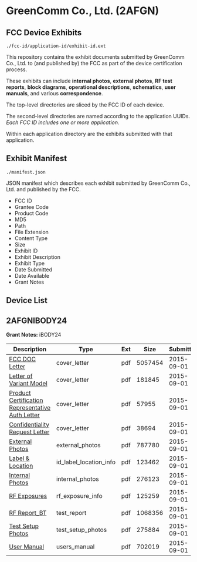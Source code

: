 # GreenComm Co., Ltd. (2AFGN)
## FCC Device Exhibits

```
./fcc-id/application-id/exhibit-id.ext
```

This repository contains the exhibit documents submitted by GreenComm Co., Ltd. to (and published by) the FCC as part of the device certification process.

These exhibits can include **internal photos**, **external photos**, **RF test reports**, **block diagrams**, **operational descriptions**, **schematics**, **user manuals**, and various **correspondence**.

The top-level directories are sliced by the FCC ID of each device.

The second-level directories are named according to the application UUIDs. *Each FCC ID includes one or more application.*

Within each application directory are the exhibits submitted with that application. 

## Exhibit Manifest

```
./manifest.json
```

JSON manifest which describes each exhibit submitted by GreenComm Co., Ltd. and published by the FCC.

- FCC ID
- Grantee Code
- Product Code
- MD5
- Path
- File Extension
- Content Type
- Size
- Exhibit ID
- Exhibit Description
- Exhibit Type
- Date Submitted
- Date Available
- Grant Notes

## Device List
## 2AFGNIBODY24
**Grant Notes:** iBODY24

| Description | Type | Ext | Size | Submitted | Available |
| ----------- | ---- | --- | ---- | --------- | --------- |
| [FCC DOC Letter](2AFGNIBODY24/b2f7d3dfebf854285138cef5edc6f20d/2736295.pdf) | cover_letter | pdf | 5057454 | 2015-09-01 | 2015-09-01 |
| [Letter of Variant Model](2AFGNIBODY24/b2f7d3dfebf854285138cef5edc6f20d/2736296.pdf) | cover_letter | pdf | 181845 | 2015-09-01 | 2015-09-01 |
| [Product Certification Representative Auth Letter](2AFGNIBODY24/b2f7d3dfebf854285138cef5edc6f20d/2736297.pdf) | cover_letter | pdf | 57955 | 2015-09-01 | 2015-09-01 |
| [Confidentiality Request Letter](2AFGNIBODY24/b2f7d3dfebf854285138cef5edc6f20d/2736298.pdf) | cover_letter | pdf | 38694 | 2015-09-01 | 2015-09-01 |
| [External Photos](2AFGNIBODY24/b2f7d3dfebf854285138cef5edc6f20d/2736306.pdf) | external_photos | pdf | 787780 | 2015-09-01 | 2015-09-01 |
| [Label & Location](2AFGNIBODY24/b2f7d3dfebf854285138cef5edc6f20d/2736307.pdf) | id_label_location_info | pdf | 123462 | 2015-09-01 | 2015-09-01 |
| [Internal Photos](2AFGNIBODY24/b2f7d3dfebf854285138cef5edc6f20d/2736305.pdf) | internal_photos | pdf | 276123 | 2015-09-01 | 2015-09-01 |
| [RF Exposures](2AFGNIBODY24/b2f7d3dfebf854285138cef5edc6f20d/2736303.pdf) | rf_exposure_info | pdf | 125259 | 2015-09-01 | 2015-09-01 |
| [RF Report_BT](2AFGNIBODY24/b2f7d3dfebf854285138cef5edc6f20d/2736302.pdf) | test_report | pdf | 1068356 | 2015-09-01 | 2015-09-01 |
| [Test Setup Photos](2AFGNIBODY24/b2f7d3dfebf854285138cef5edc6f20d/2736304.pdf) | test_setup_photos | pdf | 275884 | 2015-09-01 | 2015-09-01 |
| [User Manual](2AFGNIBODY24/b2f7d3dfebf854285138cef5edc6f20d/2736308.pdf) | users_manual | pdf | 702019 | 2015-09-01 | 2015-09-01 |
